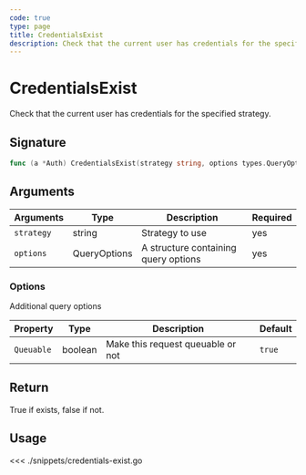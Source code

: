 ```yaml
---
code: true
type: page
title: CredentialsExist
description: Check that the current user has credentials for the specified strategy
---
```


# CredentialsExist

Check that the current user has credentials for the specified strategy.

## Signature

```go
func (a *Auth) CredentialsExist(strategy string, options types.QueryOptions) (bool, error)
```

## Arguments

| Arguments  | Type         | Description                          | Required |
| ---------- | ------------ | ------------------------------------ | -------- |
| `strategy` | string       | Strategy to use                      | yes      |
| `options`  | QueryOptions | A structure containing query options | yes      |

### **Options**

Additional query options

| Property   | Type    | Description                       | Default |
| ---------- | ------- | --------------------------------- | ------- |
| `Queuable` | boolean | Make this request queuable or not | `true`  |

## Return

True if exists, false if not.

## Usage

<<< ./snippets/credentials-exist.go
